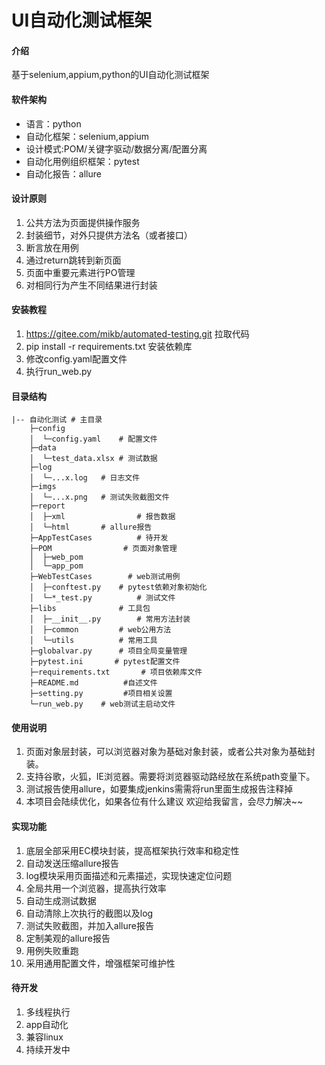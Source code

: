 # UI自动化测试框架

#### 介绍
基于selenium,appium,python的UI自动化测试框架

#### 软件架构
- 语言：python
- 自动化框架：selenium,appium
- 设计模式:POM/关键字驱动/数据分离/配置分离
- 自动化用例组织框架：pytest
- 自动化报告：allure

#### 设计原则
1.  公共方法为页面提供操作服务
2.  封装细节，对外只提供方法名（或者接口）
3.  断言放在用例
4.  通过return跳转到新页面
5.  页面中重要元素进行PO管理
6.  对相同行为产生不同结果进行封装

#### 安装教程

1.  https://gitee.com/mikb/automated-testing.git 拉取代码
2.  pip install -r requirements.txt 安装依赖库
3.  修改config.yaml配置文件
4.  执行run_web.py

#### 目录结构
```shell
|-- 自动化测试 # 主目录
    ├─config
    │  └─config.yaml	# 配置文件
    ├─data
    │  └─test_data.xlsx	# 测试数据
    ├─log
    │  └─...x.log	# 日志文件
    ├─imgs
    │  └─...x.png	# 测试失败截图文件
    ├─report
    │  ├─xml                # 报告数据
    │  └─html		# allure报告
    ├─AppTestCases          # 待开发
    ├─POM                # 页面对象管理
    │  ├─web_pom
    │  └─app_pom	
    ├─WebTestCases        # web测试用例
    │  ├─conftest.py	# pytest依赖对象初始化
    │  └─*_test.py	        # 测试文件
    ├─libs		        # 工具包
    │  ├─__init__.py		# 常用方法封装
    │  ├─common	        # web公用方法
    │  └─utils	        # 常用工具
    ├─globalvar.py      # 项目全局变量管理
    ├─pytest.ini	   # pytest配置文件
    ├─requirements.txt		 # 项目依赖库文件
    ├─README.md          #自述文件
    ├─setting.py         #项目相关设置
    └─run_web.py	# web测试主启动文件
```


#### 使用说明

1.  页面对象层封装，可以浏览器对象为基础对象封装，或者公共对象为基础封装。
2.  支持谷歌，火狐，IE浏览器。需要将浏览器驱动路经放在系统path变量下。
3.  测试报告使用allure，如要集成jenkins需需将run里面生成报告注释掉
4.  本项目会陆续优化，如果各位有什么建议 欢迎给我留言，会尽力解决~~


#### 实现功能
1.  底层全部采用EC模块封装，提高框架执行效率和稳定性
2.  自动发送压缩allure报告
3.  log模块采用页面描述和元素描述，实现快速定位问题
4.  全局共用一个浏览器，提高执行效率
5.  自动生成测试数据
6.  自动清除上次执行的截图以及log
7.  测试失败截图，并加入allure报告
8.  定制美观的allure报告
9.  用例失败重跑
10. 采用通用配置文件，增强框架可维护性


#### 待开发
1.  多线程执行
2.  app自动化
3.  兼容linux
3.  持续开发中
